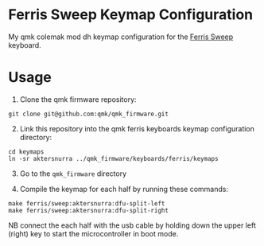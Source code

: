 # Ferris Sweep Keymap Configuration

My qmk colemak mod dh keymap configuration for the
[Ferris Sweep](https://github.com/davidphilipbarr/Sweep) keyboard.

# Usage

1. Clone the qmk firmware repository:

```
git clone git@github.com:qmk/qmk_firmware.git
```

2. Link this repository into the qmk ferris keyboards keymap configuration
directory:

```
cd keymaps
ln -sr aktersnurra ../qmk_firmware/keyboards/ferris/keymaps
```

3. Go to the `qmk_firmware` directory

4. Compile the keymap for each half by running these commands:

```
make ferris/sweep:aktersnurra:dfu-split-left
make ferris/sweep:aktersnurra:dfu-split-right
```

NB connect the each half with the usb cable by holding down the upper left
(right) key to start the microcontroller in boot mode.
